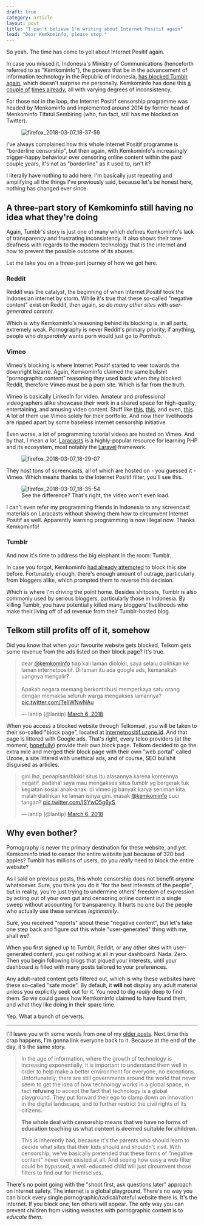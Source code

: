 ```yaml
---
draft: true
category: article
layout: post
title: "I can't believe I'm writing about Internet Positif again"
lead: "Dear Kemkominfo, please stop."
---
```


So yeah. The time has come to yell about Internet Positif again.

In case you missed it, Indonesia's Ministry of Communications (henceforth referred to as "Kemkominfo"), the powers that be in the advancement of information technology in the Republic of Indonesia, [has blocked Tumblr again](https://nasional.kompas.com/read/2018/03/06/17045671/kaget-menkominfo-belum-tahu-tumblr-diblokir), which doesn't surprise me personally. Kemkominfo has done this [a couple of](https://resir014.xyz/posts/2014/05/12/a-desperate-plea-for-internet-freedom/) [times already](https://resir014.xyz/posts/2016/02/17/tumblr-and-the-internet-positif-hammer/), all with varying degrees of inconsistency.

For those not in the loop, the Internet Positif censorship programme was headed by Menkominfo and implemented around 2014 by former head of Menkominfo Tifatul Sembiring (who, fun fact, still has me blocked on Twitter).

<figure>
  <img src="./firefox_2018-03-07_18-37-59.png" alt="firefox_2018-03-07_18-37-59" />
</figure>

I've always complained how this whole Internet Positif programme is "borderline censorship", but then again, with Kemkominfo's increasingly trigger-happy behaviour over censoring online content within the past couple years, it's not as "borderline" as it used to, isn't it?

I literally have nothing to add here, I'm basically just repeating and amplifying all the things I've previously said, because let's be honest here, nothing has changed ever since.

## A three-part story of Kemkominfo still having no idea what they're doing

Again, Tumblr's story is just one of many which defines Kemkominfo's lack of transparency and frustrating inconsistency. It also shows their tone-deafness with regards to the modern technology that is the internet and how to prevent the possible outcome of its abuses.

Let me take you on a three-part journey of how we got here.

### Reddit

Reddit was the catalyst, the beginning of when Internet Positif took the Indonesian internet by storm. While it's true that these so-called "negative content" exist on Reddit, then again, *so do many other sites with user-generated content*.

Which is why Kemkominfo's reasoning behind its blocking is, in all parts, extremely weak. Pornography is never Reddit's primary priority, if anything, people who *desperately* wants porn would just go to Pornhub.

### Vimeo

Vimeo's blocking is where Internet Positif started to veer towards the downright bizarre. Again, Kemkominfo claimed the same bullshit "pornographic content" reasoning they used back when they blocked Reddit, therefore Vimeo must be a porn site. Which is far from the truth.

Vimeo is basically LinkedIn for video. Amateur and professional videographers alike showcase their work in a shared space for high-quality, entertaining, and amusing video content. Stuff like [this](https://vimeo.com/104945861), [this](https://vimeo.com/78716671), and even, [this](https://vimeo.com/8564338). A lot of them use Vimeo solely for their portfolio. And now their livelihoods are ripped apart by some baseless internet censorship initiative.

Even worse, a lot of programming tutorial videos are hosted on Vimeo. And by that, I mean *a lot*. [Laracasts](https://laracasts.com/) is a highly-popular resource for learning PHP and its ecosystem, most notably the [Laravel](https://laravel.com/) framework.

<figure>
  <img src="./firefox_2018-03-07_18-29-07.png" alt="firefox_2018-03-07_18-29-07" />
</figure>

They host tons of screencasts, all of which are hosted on - you guessed it - Vimeo. Which means thanks to the Internet Positif filter, you'll see this.

<figure>
  <img src="./firefox_2018-03-07_18-35-54.png" alt="firefox_2018-03-07_18-35-54" />
  <figcaption>See the difference? That's right, the video won't even load.</figcaption>
</figure>

I can't even refer my programming friends in Indonesia to any screencast materials on Laracasts without showing them how to circumvent Internet Positif as well. Apparently learning programming is now illegal now. Thanks Kemkominfo!

### Tumblr

And now it's time to address the big elephant in the room: Tumblr.

In case you forgot, Kemkominfo [had already attempted](https://resir014.xyz/posts/2016/02/17/tumblr-and-the-internet-positif-hammer/) to block this site before. Fortunately enough, there's enough amount of outrage, particularly from bloggers alike, which prompted them to reverse this decision.

Which is where I'm driving the point home. Besides shitposts, Tumblr is also commonly used by serious bloggers, particularly those in Indonesia. By killing Tumblr, you have potentially killed many bloggers' livelihoods who make their living off of ad revenue from their Tumblr-hosted blog.

## Telkom still profits off of it, somehow

Did you know that when your favourite website gets blocked, Telkom gets some revenue from the ads listed on their block page? It's true.

<blockquote class="twitter-tweet" data-lang="en"><p lang="in" dir="ltr">dear <a href="https://twitter.com/kemkominfo?ref_src=twsrc%5Etfw">@kemkominfo</a> tiap kali laman diblokir, saya selalu dialihkan ke laman internetpositif. Di laman itu ada google ads, kemanakah uangnya mengalir?<br><br>Apakah negara memang berkontribusi memperkaya satu orang dengan memaksa seluruh warga mengakses lamannya? <a href="https://t.co/TeIiWNwNAu">pic.twitter.com/TeIiWNwNAu</a></p>&mdash; lantip (@lantip) <a href="https://twitter.com/lantip/status/970888968555212800?ref_src=twsrc%5Etfw">March 6, 2018</a></blockquote>
<script async src="https://platform.twitter.com/widgets.js" charset="utf-8"></script>

When you access a blocked website through Telkomsel, you will be taken to their so-called "block page", located at [internetpositif.uzone.id](http://internetpositif.uzone.id). And that page is littered with Google ads. That's right, every telco providers (at the moment, [hopefully](https://twitter.com/SPangerapan/status/971197883641774081)) provide their own block page. Telkom decided to go the extra mile and merged their block page with their own "web portal" called Uzone, a site littered with unethical ads, and of course, SEO bullshit disguised as articles.

<blockquote class="twitter-tweet" data-conversation="none" data-lang="en"><p lang="in" dir="ltr">gini lho, penapisan/blokir situs itu alasannya karena kontennya negatif. padahal saya mau mengakses situs tumblr yg bergerak tuk kegiatan sosial anak-anak. di vimeo jg banyak karya seniman kita. malah dialihkan ke laman isinya gini. masak <a href="https://twitter.com/kemkominfo?ref_src=twsrc%5Etfw">@kemkominfo</a> cuci tangan? <a href="https://t.co/ISYwO5g6yS">pic.twitter.com/ISYwO5g6yS</a></p>&mdash; lantip (@lantip) <a href="https://twitter.com/lantip/status/971035239542902784?ref_src=twsrc%5Etfw">March 6, 2018</a></blockquote>
<script async src="https://platform.twitter.com/widgets.js" charset="utf-8"></script>

## Why even bother?

Pornography is never the primary destination for these website, and yet Kemkominfo tried to censor the entire website just because of 320 bad apples? Tumblr has millions of users, do you *really* need to block the entire website?

As I said on previous posts, this whole censorship does not benefit *anyone* whatsoever. Sure, you think you do it "for the best interests of the people", but in reality, you're just trying to undermine others' freedom of expression by acting out of your own gut and censoring online content in a single sweep without accounting for transparency. It hurts no one but the people who actually use these services *legitimately*.

Sure, you received "reports" about these "negative content", but let's take one step back and figure out this whole "user-generated" thing with me, shall we?

When you first signed up to Tumblr, Reddit, or any other sites with user-generated content, you get nothing at all in your dashboard. Nada. Zero. Then you begin following blogs that piqued your interests, until your dashboard is filled with many posts tailored to your preferences.

Any adult-rated content gets filtered out, which is why these websites have these so-called "safe mode". By default, it **will not** display any adult material unless you explicitly seek out for it. You need to dig *really* deep to find them. So we could guess how Kemkominfo claimed to have found them, and what they like doing in their spare time.

Yep. What a bunch of perverts.

---

I'll leave you with some words from one of my [older posts](https://resir014.xyz/posts/2016/05/12/indonesias-internet-censorship-two-years-on/). Next time this crap happens, I'm gonna link everyone back to it. Because at the end of the day, it's the same story.

> In the age of information, where the growth of technology is increasing exponentially, it is important to understand them well in order to help make a better environment for everyone, no exceptions. Unfortunately, there are still governments around the world that never seem to get the idea of how technology works in a global space, in fact **refusing** to accept the fact that technology is a global playground. They put forward their ego to clamp down on innovation in the digital landscape, and to further restrict the civil rights of its citizens.
>
> **The whole deal with censorship means that we have no forms of education teaching us what content is deemed suitable for children.**
>
> This is inherently bad, because it's the parents who should learn to decide what sites that their kids should and shouldn't visit. With censorship, we've basically pretended that these forms of "negative content" never even existed at all. And seeing how easy a web filter could be bypassed, a well-educated child will just circumvent those filters to find out for themselves.
>

There's no point going with the "shoot first, ask questions later" approach on internet safety. The internet is a global playground. There's no way you can block every single pornographic/radical/hateful website there is. It's the internet. If you block one, ten others will appear. The only way you can prevent children from visiting websites with pornographic content is to *educate them*.
